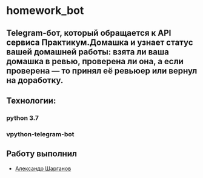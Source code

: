 # homework_bot


## Telegram-бот, который обращается к API сервиса Практикум.Домашка и узнает статус вашей домашней работы: взята ли ваша домашка в ревью, проверена ли она, а если проверена — то принял её ревьюер или вернул на доработку.


## Технологии:
### python 3.7
### vpython-telegram-bot

## Работу выполнил
- [Александр Шарганов](https://github.com/AlexandrSharganov)
